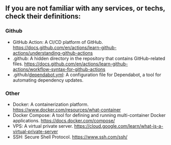 ## If you are not familiar with any services, or techs, check their definitions:

### Github

- GitHub Action: A CI/CD platform of GitHub. https://docs.github.com/en/actions/learn-github-actions/understanding-github-actions
- .github: A hidden directory in the repository that contains GitHub-related files. https://docs.github.com/en/actions/learn-github-actions/workflow-syntax-for-github-actions
- .github/[dependabot.yml](https://docs.github.com/en/code-security/getting-started/dependabot-quickstart-guide): A configuration file for Dependabot, a tool for automating dependency updates.

### Other

- Docker: A containerization platform. https://www.docker.com/resources/what-container
- Docker Compose: A tool for defining and running multi-container Docker applications. https://docs.docker.com/compose/
- VPS: A virtual private server. https://cloud.google.com/learn/what-is-a-virtual-private-server
- SSH: Secure Shell Protocol. https://www.ssh.com/ssh/
